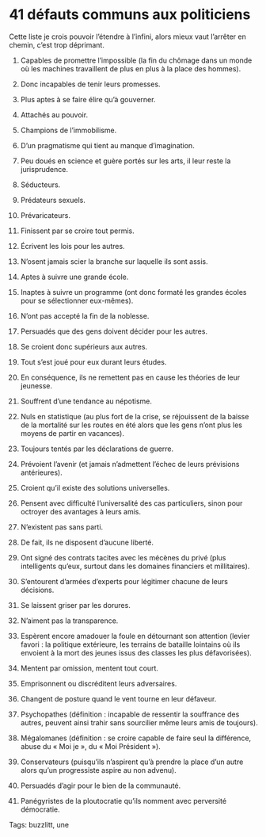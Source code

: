 # 41 défauts communs aux politiciens

Cette liste je crois pouvoir l’étendre à l’infini, alors mieux vaut l’arrêter en chemin, c’est trop déprimant.<span id="more-36695"></span>

1. Capables de promettre l’impossible (la fin du chômage dans un monde où les machines travaillent de plus en plus à la place des hommes).

2. Donc incapables de tenir leurs promesses.

3. Plus aptes à se faire élire qu’à gouverner.

4. Attachés au pouvoir.

5. Champions de l’immobilisme.

6. D’un pragmatisme qui tient au manque d’imagination.

7. Peu doués en science et guère portés sur les arts, il leur reste la jurisprudence.

8. Séducteurs.

9. Prédateurs sexuels.

10. Prévaricateurs.

11. Finissent par se croire tout permis.

12. Écrivent les lois pour les autres.

13. N’osent jamais scier la branche sur laquelle ils sont assis.

14. Aptes à suivre une grande école.

15. Inaptes à suivre un programme (ont donc formaté les grandes écoles pour se sélectionner eux-mêmes).

16. N’ont pas accepté la fin de la noblesse.

17. Persuadés que des gens doivent décider pour les autres.

18. Se croient donc supérieurs aux autres.

19. Tout s’est joué pour eux durant leurs études.

20. En conséquence, ils ne remettent pas en cause les théories de leur jeunesse.

21. Souffrent d’une tendance au népotisme.

22. Nuls en statistique (au plus fort de la crise, se réjouissent de la baisse de la mortalité sur les routes en été alors que les gens n’ont plus les moyens de partir en vacances).

23. Toujours tentés par les déclarations de guerre.

24. Prévoient l’avenir (et jamais n’admettent l’échec de leurs prévisions antérieures).

25. Croient qu’il existe des solutions universelles.

26. Pensent avec difficulté l’universalité des cas particuliers, sinon pour octroyer des avantages à leurs amis.

27. N’existent pas sans parti.

28. De fait, ils ne disposent d’aucune liberté.

29. Ont signé des contrats tacites avec les mécènes du privé (plus intelligents qu’eux, surtout dans les domaines financiers et millitaires).

30. S’entourent d’armées d’experts pour légitimer chacune de leurs décisions.

31. Se laissent griser par les dorures.

32. N’aiment pas la transparence.

33. Espèrent encore amadouer la foule en détournant son attention (levier favori : la politique extérieure, les terrains de bataille lointains où ils envoient à la mort des jeunes issus des classes les plus défavorisées).

34. Mentent par omission, mentent tout court.

35. Emprisonnent ou discréditent leurs adversaires.

36. Changent de posture quand le vent tourne en leur défaveur.

37. Psychopathes (définition : incapable de ressentir la souffrance des autres, peuvent ainsi trahir sans sourcilier même leurs amis de toujours).

38. Mégalomanes (définition : se croire capable de faire seul la différence, abuse du « Moi je », du « Moi Président »).

39. Conservateurs (puisqu’ils n’aspirent qu’à prendre la place d’un autre alors qu’un progressiste aspire au non advenu).

40. Persuadés d’agir pour le bien de la communauté.

41. Panégyristes de la ploutocratie qu’ils nomment avec perversité démocratie.

Tags: buzzlitt, une